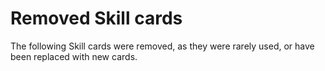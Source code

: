 # Removed Skill cards

The following Skill cards were removed, as they were rarely used, or have been replaced with new cards.